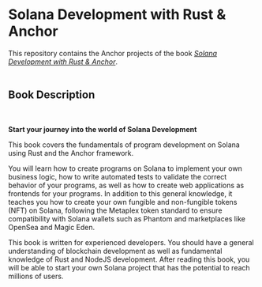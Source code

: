 # Solana Development with Rust & Anchor
This repository contains the Anchor projects of the book [*Solana Development with Rust & Anchor*](https://www.amazon.com/dp/B0BHZ43YHX). 
<br><br>

## Book Description
<br>

**Start your journey into the world of Solana Development**

This book covers the fundamentals of program development on Solana using Rust and the Anchor framework.

You will learn how to create programs on Solana to implement your own business logic, how to write 
automated tests to validate the correct behavior of your programs, as well as how to create web 
applications as frontends for your programs. In addition to this general knowledge, it teaches you
how to create your own fungible and non-fungible tokens (NFT) on Solana, following the Metaplex token 
standard to ensure compatibility with Solana wallets such as Phantom and marketplaces like OpenSea and Magic Eden.

This book is written for experienced developers. You should have a general understanding of blockchain development as well as fundamental knowledge of Rust and NodeJS development. After reading this book, you will be able to start your own Solana project that has the potential to reach millions of users.
